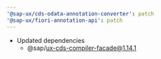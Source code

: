 ```yaml
---
'@sap-ux/cds-odata-annotation-converter': patch
'@sap-ux/fiori-annotation-api': patch
---
```


-   Updated dependencies
    -   @sap/ux-cds-compiler-facade@1.14.1
